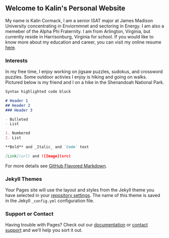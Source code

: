 ## Welcome to Kalin's Personal Website

My name is Kalin Cormack, I am a senior ISAT major at James Madison University concentrating in Enviornmnet and sectoring in Energy. I am also a memeber of the Alpha Phi Fraternity. I am from Arlington, Virginia, but currently reside in Harrisonburg, Virginia for school. If you would like to know more about my education and career, you can visit my online resume <a href="https://kalincormack.github.io/Resume/">here</a>.


### Interests

In my free time, I enjoy working on jigsaw puzzles, sudokus, and crossword puzzles. Some outdoor activies I enjoy is hiking and going on walks. Pictured below is my friend and I on a hike in the Shenandoah National Park. 

```markdown
Syntax highlighted code block

# Header 1
## Header 2
### Header 3

- Bulleted
- List

1. Numbered
2. List

**Bold** and _Italic_ and `Code` text

[Link](url) and ![Image](src)
```

For more details see [GitHub Flavored Markdown](https://guides.github.com/features/mastering-markdown/).

### Jekyll Themes

Your Pages site will use the layout and styles from the Jekyll theme you have selected in your [repository settings](https://github.com/kalincormack/Personal-Website/settings/pages). The name of this theme is saved in the Jekyll `_config.yml` configuration file.

### Support or Contact

Having trouble with Pages? Check out our [documentation](https://docs.github.com/categories/github-pages-basics/) or [contact support](https://support.github.com/contact) and we’ll help you sort it out.
